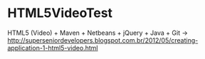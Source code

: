 HTML5VideoTest
==============

HTML5 (Video) + Maven + Netbeans + jQuery + Java + Git -> http://superseniordevelopers.blogspot.com.br/2012/05/creating-application-1-html5-video.html